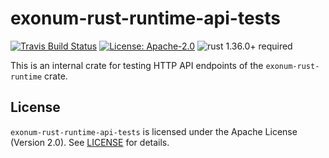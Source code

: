 # exonum-rust-runtime-api-tests

[![Travis Build Status](https://img.shields.io/travis/exonum/exonum/master.svg?label=Linux%20Build)](https://travis-ci.com/exonum/exonum)
[![License: Apache-2.0](https://img.shields.io/github/license/exonum/exonum.svg)](https://github.com/exonum/exonum/blob/master/LICENSE)
![rust 1.36.0+ required](https://img.shields.io/badge/rust-1.36.0+-blue.svg?label=Required%20Rust)

This is an internal crate for testing HTTP API endpoints of the
`exonum-rust-runtime` crate.

## License

`exonum-rust-runtime-api-tests` is licensed under the Apache License (Version 2.0).
See [LICENSE](LICENSE) for details.

